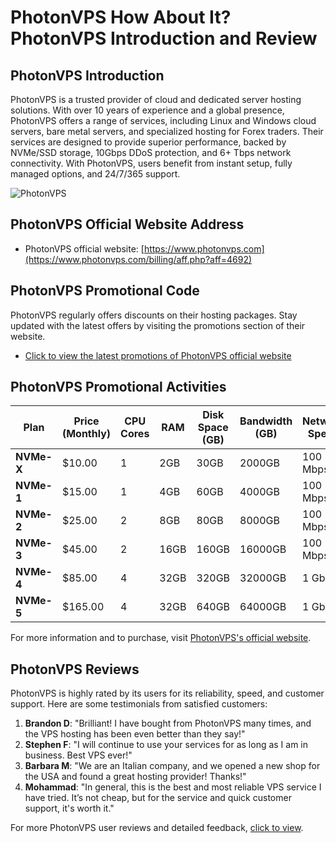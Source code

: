 # PhotonVPS How About It? PhotonVPS Introduction and Review

## PhotonVPS Introduction
PhotonVPS is a trusted provider of cloud and dedicated server hosting solutions. With over 10 years of experience and a global presence, PhotonVPS offers a range of services, including Linux and Windows cloud servers, bare metal servers, and specialized hosting for Forex traders. Their services are designed to provide superior performance, backed by NVMe/SSD storage, 10Gbps DDoS protection, and 6+ Tbps network connectivity. With PhotonVPS, users benefit from instant setup, fully managed options, and 24/7/365 support.

![PhotonVPS](https://github.com/user-attachments/assets/18ee5ebe-7d28-4293-8ef1-8d3fce3c4cf7)

## PhotonVPS Official Website Address
- PhotonVPS official website: [https://www.photonvps.com](https://www.photonvps.com/billing/aff.php?aff=4692)

## PhotonVPS Promotional Code
PhotonVPS regularly offers discounts on their hosting packages. Stay updated with the latest offers by visiting the promotions section of their website.
- [Click to view the latest promotions of PhotonVPS official website](https://www.photonvps.com/billing/aff.php?aff=4692)

## PhotonVPS Promotional Activities

| Plan              | Price (Monthly) | CPU Cores | RAM   | Disk Space (GB) | Bandwidth (GB) | Network Speed | DDoS Protection | Plesk / cPanel |
|-------------------|-----------------|-----------|-------|-----------------|----------------|---------------|-----------------|----------------|
| **NVMe-X**        | $10.00          | 1         | 2GB   | 30GB            | 2000GB         | 100 Mbps      | 10 Gbps         | N/A            |
| **NVMe-1**        | $15.00          | 1         | 4GB   | 60GB            | 4000GB         | 100 Mbps      | 10 Gbps         | $12/month      |
| **NVMe-2**        | $25.00          | 2         | 8GB   | 80GB            | 8000GB         | 100 Mbps      | 10 Gbps         | $12/month      |
| **NVMe-3**        | $45.00          | 2         | 16GB  | 160GB           | 16000GB        | 100 Mbps      | 10 Gbps         | Free           |
| **NVMe-4**        | $85.00          | 4         | 32GB  | 320GB           | 32000GB        | 1 Gbps        | 10 Gbps         | Free           |
| **NVMe-5**        | $165.00         | 4         | 32GB  | 640GB           | 64000GB        | 1 Gbps        | 10 Gbps         | Free           |

For more information and to purchase, visit [PhotonVPS's official website](https://www.photonvps.com/billing/aff.php?aff=4692).

## PhotonVPS Reviews
PhotonVPS is highly rated by its users for its reliability, speed, and customer support. Here are some testimonials from satisfied customers:

1. **Brandon D**: "Brilliant! I have bought from PhotonVPS many times, and the VPS hosting has been even better than they say!"
2. **Stephen F**: "I will continue to use your services for as long as I am in business. Best VPS ever!"
3. **Barbara M**: "We are an Italian company, and we opened a new shop for the USA and found a great hosting provider! Thanks!"
4. **Mohammad**: "In general, this is the best and most reliable VPS service I have tried. It’s not cheap, but for the service and quick customer support, it's worth it."

For more PhotonVPS user reviews and detailed feedback, [click to view](https://www.photonvps.com/billing/aff.php?aff=4692).
